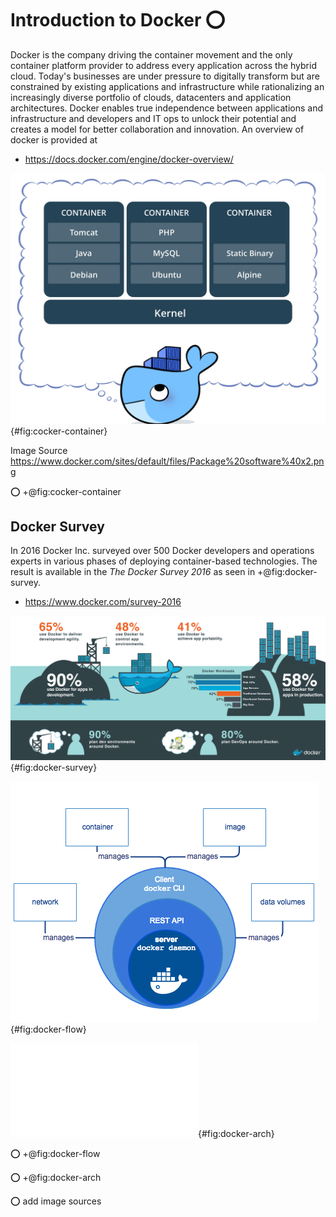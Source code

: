 # Introduction to Docker :o:

Docker is the company driving the container movement and the only
container platform provider to address every application across the
hybrid cloud. Today's businesses are under pressure to digitally
transform but are constrained by existing applications and
infrastructure while rationalizing an increasingly diverse portfolio of
clouds, datacenters and application architectures. Docker enables true
independence between applications and infrastructure and developers and
IT ops to unlock their potential and creates a model for better
collaboration and innovation. An overview of docker is provided at

* <https://docs.docker.com/engine/docker-overview/>

![Docker Containers](images/docker-container.png) {#fig:cocker-container}

Image Source
<https://www.docker.com/sites/default/files/Package%20software%40x2.png>

:o: +@fig:cocker-container

## Docker Survey

In 2016 Docker Inc. surveyed over 500 Docker developers and operations
experts in various phases of deploying container-based technologies. The
result is available in the *The Docker Survey 2016* as seen in +@fig:docker-survey.

* <https://www.docker.com/survey-2016>

![Docker Survey Results 2016 ](images/docker-survey.png){#fig:docker-survey}

![Docker Engine Component Flow](images/engine-components-flow.png){#fig:docker-flow}

![Docker Architecture](images/docker-architecture.pdf){#fig:docker-arch}

:o: +@fig:docker-flow

:o: +@fig:docker-arch

:o: add image sources

